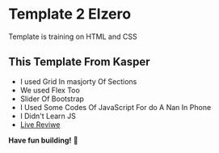 # Template 2 Elzero
Template is training on HTML and CSS

## This Template From Kasper
- I used Grid In masjorty Of Sections
- We used Flex Too
- Slider Of Bootstrap
- I Used Some Codes Of JavaScript For do A Nan In Phone
- I Didn't Learn JS
- [Live Reviwe](https://raw.githack.com/sonsalem/Template-2-Elzero/master/index-template-tow.html)

**Have fun building!** 🚀
